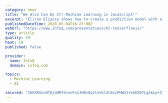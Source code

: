 ```yaml
---
category: news
title: "We Also Can Do It! Machine Learning in Javascript!"
excerpt: "Eliran Eliassy shows how to create a prediction model with a web application using TensorFlow.js and other deep learning tools that can run in the browser."
publishedDateTime: 2020-05-04T16:27:00Z
webUrl: "https://www.infoq.com/presentations/ml-tensorflowjs/"
type: article
quality: 19
heat: 19
published: false

provider:
  name: InfoQ
  domain: infoq.com

topics:
  - Machine Learning
  - AI

secured: "26GXRGxn0f0joMRYk+xnFn1JHRxQa2toVelXLBszPHW21+xG6X07Lg4kLp+Zj1rwOBnmQ5epQqKjac9kAMPoiVXBpx2+cfac0USOUjxqpSjmri0utc6GZrnQSAYPNJki8Ow8QXqkves+NJf3+huhTAjBsugfgbGqGDXvQqqlVz6/MfR6hSSvEIqK3ZDpvDXUWU5s9vo+yst7Ch/TJuZ9K9QyJWzJZyygvRIpazvJ0COXvO/XpJ9MtYuvYUffYSXOGd6Eajvf+5dJ2ERfMRHdyzU7EFZl1HvDOF88CxDJ4y20AE1Cq2tz6mYKRvprzG7q;AUxhdIn7Ki3m36XJGIZHQQ=="
---
```


